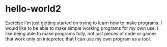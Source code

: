 # hello-world2
Exercise
I'm just getting started on trying to learn how to make programs. I would like to be able to make simple working programs for my own use. I like being able to make programs fully, not just pieces of code or games that work only on intepreter, that I can use my own program as a tool.

